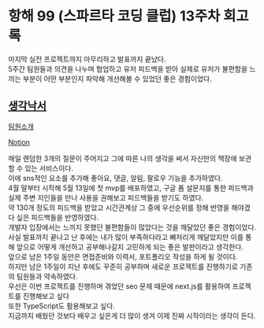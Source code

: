 # 항해 99 (스파르타 코딩 클럽) 13주차 회고록

마지막 실전 프로젝트까지 마무리하고 발표까지 끝났다.<br>
5주간 팀원들과 의견을 나누며 협업하고 유저 피드백을 받아 실제로 유저가 불편함을 느끼는 부분이 어떤 부분인지 파악해 개선해볼 수 있었던 좋은 경험이었다.

## [생각낙서](https://github.com/DabinLim/mind_bookshelf)

[팀원소개](https://www.notion.so/5c7cc8f27993454daf0b26d737671826)

[Notion](https://www.notion.so/e70b704cf035444b805dd95942f6e8ce?v=5f571d40bfa84721a648aab6808d234f)

매일 랜덤한 3개의 질문이 주어지고 그에 따른 나의 생각을 써서 자신만의 책장에 보관할 수 있는 서비스이다.<br>
이에 sns적인 요소를 추가해 좋아요, 댓글, 알림, 팔로우 기능을 추가하였다.<br>
4월 말부터 시작해 5월 13일에 첫 mvp를 배포하였고, 구글 폼 설문지를 통한 피드백과 실제 주변 지인들을 만나 사용을 권해보고 피드백들을 받기도 하였다.<br>
약 130개 정도의 피드백을 받았고 시간관계상 그 중에 우선순위를 정해 반영을 해야겠다 싶은 피드백들을 반영하였다.<br>
개발자 입장에서는 느끼지 못했던 불편함들이 많았다는 것을 깨달았던 좋은 경험이었다.<br>
사실 발표까지 끝나고 난 후에는 내가 많이 부족하다라고 뼈저리게 깨달았지만 이를 통해 앞으로 어떻게 개선하고 공부해나갈지 고민하게 되는 좋은 발판이라고 생각한다.<br>
앞으로 남은 1주일 동안은 면접준비와 이력서, 포트폴리오 작성을 하게 될 것이다.<br>
하지만 남은 1주일이 지난 후에도 꾸준히 공부하며 새로운 프로젝트를 진행하기로 기존의 팀원들과 약속하였다.<br>
우선은 이번 프로젝트를 진행하며 겪었던 seo 문제 때문에 next.js를 활용하여 프로젝트를 진행해보고 싶다<br>
또한 TypeScript도 활용해보고 싶다.<br>
지금까지 배웠던 것보다 배우고 싶은게 더 많이 생겨 이제 진짜 시작이라는 생각이 든다.
